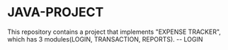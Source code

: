 # JAVA-PROJECT
This repository contains a project that implements "EXPENSE TRACKER", which has 3 modules(LOGIN, TRANSACTION, REPORTS).
-- LOGIN
